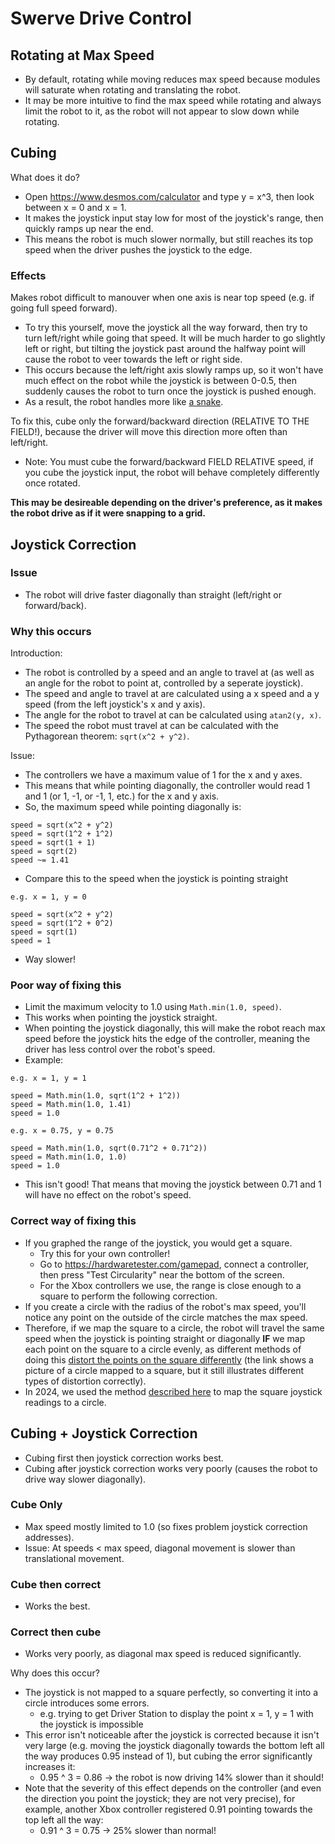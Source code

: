 # Swerve Drive Control

## Rotating at Max Speed
* By default, rotating while moving reduces max speed because modules will saturate when rotating and translating the robot.
* It may be more intuitive to find the max speed while rotating and always limit the robot to it, as the robot will not appear to slow down while rotating.

## Cubing
What does it do?
* Open https://www.desmos.com/calculator and type y = x^3, then look between x = 0 and x = 1.
* It makes the joystick input stay low for most of the joystick's range, then quickly ramps up near the end.
* This means the robot is much slower normally, but still reaches its top speed when the driver pushes the joystick to the edge.

### Effects
Makes robot difficult to manouver when one axis is near top speed (e.g. if going full speed forward).
* To try this yourself, move the joystick all the way forward, then try to turn left/right while going that speed. It will be much harder to go slightly left or right, but tilting the joystick past around the halfway point will cause the robot to veer towards the left or right side.
* This occurs because the left/right axis slowly ramps up, so it won't have much effect on the robot while the joystick is between 0-0.5, then suddenly causes the robot to turn once the joystick is pushed enough.
* As a result, the robot handles more like [a snake](https://en.wikipedia.org/wiki/Snake_(video_game_genre)).

To fix this, cube only the forward/backward direction (RELATIVE TO THE FIELD!), because the driver will move this direction more often than left/right.
* Note: You must cube the forward/backward FIELD RELATIVE speed, if you cube the joystick input, the robot will behave completely differently once rotated.

**This may be desireable depending on the driver's preference, as it makes the robot drive as if it were snapping to a grid.**

## Joystick Correction
### Issue
* The robot will drive faster diagonally than straight (left/right or forward/back).

### Why this occurs
Introduction:
* The robot is controlled by a speed and an angle to travel at (as well as an angle for the robot to point at, controlled by a seperate joystick).
* The speed and angle to travel at are calculated using a x speed and a y speed (from the left joystick's x and y axis).
* The angle for the robot to travel at can be calculated using `atan2(y, x)`.
* The speed the robot must travel at can be calculated with the Pythagorean theorem: `sqrt(x^2 + y^2)`.

Issue:
* The controllers we have a maximum value of 1 for the x and y axes.
* This means that while pointing diagonally, the controller would read 1 and 1 (or 1, -1, or -1, 1, etc.) for the x and y axis.
* So, the maximum speed while pointing diagonally is:
```
speed = sqrt(x^2 + y^2)
speed = sqrt(1^2 + 1^2)
speed = sqrt(1 + 1)
speed = sqrt(2)
speed ~= 1.41
```
* Compare this to the speed when the joystick is pointing straight
```
e.g. x = 1, y = 0

speed = sqrt(x^2 + y^2)
speed = sqrt(1^2 + 0^2)
speed = sqrt(1)
speed = 1
```
* Way slower!

### Poor way of fixing this
* Limit the maximum velocity to 1.0 using `Math.min(1.0, speed)`.
* This works when pointing the joystick straight.
* When pointing the joystick diagonally, this will make the robot reach max speed before the joystick hits the edge of the controller, meaning the driver has less control over the robot's speed.
* Example:
```
e.g. x = 1, y = 1

speed = Math.min(1.0, sqrt(1^2 + 1^2))
speed = Math.min(1.0, 1.41)
speed = 1.0

e.g. x = 0.75, y = 0.75

speed = Math.min(1.0, sqrt(0.71^2 + 0.71^2))
speed = Math.min(1.0, 1.0)
speed = 1.0
```
* This isn't good! That means that moving the joystick between 0.71 and 1 will have no effect on the robot's speed.

### Correct way of fixing this
* If you graphed the range of the joystick, you would get a square.
  * Try this for your own controller!
  * Go to https://hardwaretester.com/gamepad, connect a controller, then press "Test Circularity" near the bottom of the screen.
  * For the Xbox controllers we use, the range is close enough to a square to perform the following correction.
* If you create a circle with the radius of the robot's max speed, you'll notice any point on the outside of the circle matches the max speed.
* Therefore, if we map the square to a circle, the robot will travel the same speed when the joystick is pointing straight or diagonally **IF** we map each point on the square to a circle evenly, as different methods of doing this [distort the points on the square differently](https://stackoverflow.com/a/32391780) (the link shows a picture of a circle mapped to a square, but it still illustrates different types of distortion correctly).
* In 2024, we used the method [described here](https://mathproofs.blogspot.com/2005/07/mapping-square-to-circle.html) to map the square joystick readings to a circle.

## Cubing + Joystick Correction
* Cubing first then joystick correction works best.
* Cubing after joystick correction works very poorly (causes the robot to drive way slower diagonally).

### Cube Only
* Max speed mostly limited to 1.0 (so fixes problem joystick correction addresses).
* Issue: At speeds < max speed, diagonal movement is slower than translational movement.

### Cube then correct
* Works the best.

### Correct then cube
* Works very poorly, as diagonal max speed is reduced significantly.

Why does this occur?
* The joystick is not mapped to a square perfectly, so converting it into a circle introduces some errors.
  * e.g. trying to get Driver Station to display the point x = 1, y = 1 with the joystick is impossible
* This error isn't noticeable after the joystick is corrected because it isn't very large (e.g. moving the joystick diagonally towards the bottom left all the way produces 0.95 instead of 1), but cubing the error significantly increases it:
  * 0.95 ^ 3 = 0.86 -> the robot is now driving 14% slower than it should!
* Note that the severity of this effect depends on the controller (and even the direction you point the joystick; they are not very precise), for example, another Xbox controller registered 0.91 pointing towards the top left all the way:
  * 0.91 ^ 3 = 0.75 -> 25% slower than normal!